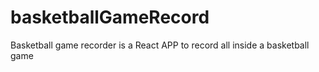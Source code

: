 # basketballGameRecord
Basketball game recorder is a React APP to record all inside a basketball game
